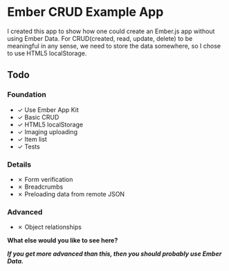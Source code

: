 # Ember CRUD Example App

I created this app to show how one could create an Ember.js app without using Ember Data. For CRUD(created, read, update, delete) to be meaningful in any sense, we need to store the data somewhere, so I chose to use HTML5 localStorage. 

## Todo

### Foundation

- ✓ Use Ember App Kit
- ✓ Basic CRUD
- ✓ HTML5 localStorage
- ✓ Imaging uploading
- ✓ Item list
- ✓ Tests

### Details

- ✗ Form verification
- ✗ Breadcrumbs
- ✗ Preloading data from remote JSON

### Advanced

- ✗ Object relationships

**What else would you like to see here?**

___If you get more advanced than this, then you should probably use Ember Data.___